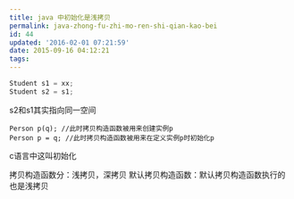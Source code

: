 ```yaml
---
title: java 中初始化是浅拷贝
permalink: java-zhong-fu-zhi-mo-ren-shi-qian-kao-bei
id: 44
updated: '2016-02-01 07:21:59'
date: 2015-09-16 04:12:21
tags:
---
```


```java
Student s1 = xx;
Student s2 = s1;
```
s2和s1其实指向同一空间


```
Person p(q); //此时拷贝构造函数被用来创建实例p
Person p = q; //此时拷贝构造函数被用来在定义实例p时初始化p
```
c语言中这叫初始化

拷贝构造函数分：浅拷贝，深拷贝
默认拷贝构造函数：默认拷贝构造函数执行的也是浅拷贝